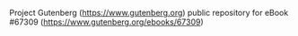 Project Gutenberg (https://www.gutenberg.org) public repository for eBook #67309 (https://www.gutenberg.org/ebooks/67309)
